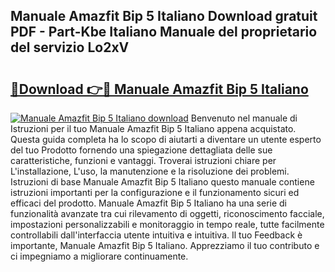 ## Manuale Amazfit Bip 5 Italiano Download gratuit PDF - Part-Kbe Italiano Manuale del proprietario del servizio Lo2xV

# <h2><a href="http://dfbsom.blite.top/?on=Manuale+Amazfit+Bip+5+Italiano">🔗Download 👉🔴 Manuale Amazfit Bip 5 Italiano</a></h2>

[![Manuale Amazfit Bip 5 Italiano download](https://i.imgur.com/lujVjoI.png)](http://dfbsom.blite.top/?on=Manuale+Amazfit+Bip+5+Italiano)
Benvenuto nel manuale di Istruzioni per il tuo Manuale Amazfit Bip 5 Italiano appena acquistato. Questa guida completa ha lo scopo di aiutarti a diventare un utente esperto del tuo Prodotto fornendo una spiegazione dettagliata delle sue caratteristiche, funzioni e vantaggi. Troverai istruzioni chiare per L'installazione, L'uso, la manutenzione e la risoluzione dei problemi. Istruzioni di base Manuale Amazfit Bip 5 Italiano questo manuale contiene istruzioni importanti per la configurazione e il funzionamento sicuri ed efficaci del prodotto. Manuale Amazfit Bip 5 Italiano ha una serie di funzionalità avanzate tra cui rilevamento di oggetti, riconoscimento facciale, impostazioni personalizzabili e monitoraggio in tempo reale, tutte facilmente controllabili dall'interfaccia utente intuitiva e intuitiva. Il tuo Feedback è importante, Manuale Amazfit Bip 5 Italiano. Apprezziamo il tuo contributo e ci impegniamo a migliorare continuamente.
